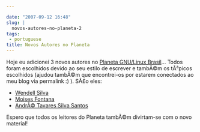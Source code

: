 ```yaml
---

date: "2007-09-12 16:48"
slug: |
  novos-autores-no-planeta-2
tags:
 - portuguese
title: Novos Autores no Planeta
---
```


Hoje eu adicionei 3 novos autores no [Planeta GNU/Linux
Brasil](http://planeta.gnulinuxbrasil.org)... Todos foram escolhidos
devido ao seu estilo de escrever e tambÃ©m os tÃ³picos escolhidos
(ajudou tambÃ©m que encontrei-os por estarem conectados ao meu blog via
permalink :) ). SÃ£o eles:

-   [Wendell Silva](http://caminholivre.wordpress.com/feed/)
-   [Moises
    Fontana](http://moisesfontana.blogspot.com/feeds/posts/default)
-   [AndrÃ© Tavares Silva
    Santos](http://contrasenso.wordpress.com/feed/)

Espero que todos os leitores do Planeta tambÃ©m divirtam-se com o novo
material!

